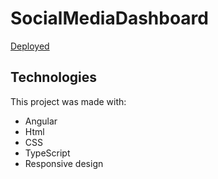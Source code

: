 # SocialMediaDashboard

[Deployed](https://brandonmartinez-jar.github.io/Social-media-dashboard/)

## Technologies

This project was made with:

- Angular
- Html
- CSS
- TypeScript
- Responsive design
